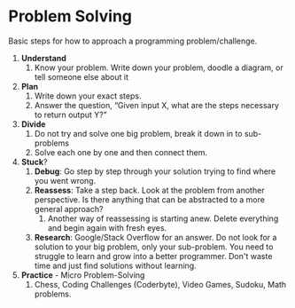 # Problem Solving
Basic steps for how to approach a programming problem/challenge. 

1. **Understand**
	1. Know your problem. Write down your problem, doodle a diagram, or tell someone else about it
2. **Plan**
	1. Write down your exact steps.
	2. Answer the question, “Given input X, what are the steps necessary to return output Y?”
3. **Divide**
	1. Do not try and solve one big problem, break it down in to sub-problems
	2. Solve each one by one and then connect them.
4. **Stuck**?
	1. **Debug**: Go step by step through your solution trying to find where you went wrong.
	2. **Reassess**: Take a step back. Look at the problem from another perspective. Is there anything that can be abstracted to a more general approach?
		1. Another way of reassessing is starting anew. Delete everything and begin again with fresh eyes.
	3. **Research**: Google/Stack Overflow for an answer.  Do not look for a solution to your big problem, only your sub-problem.  You need to  struggle to learn and grow into a better programmer. Don't waste time and just find solutions without learning. 
5. **Practice** - Micro Problem-Solving
	1. Chess, Coding Challenges (Coderbyte), Video Games, Sudoku, Math problems.